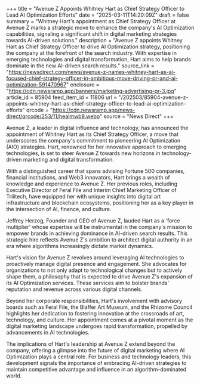 +++
title = "Avenue Z Appoints Whitney Hart as Chief Strategy Officer to Lead AI Optimization Efforts"
date = "2025-03-11T14:20:09Z"
draft = false
summary = "Whitney Hart's appointment as Chief Strategy Officer at Avenue Z marks a strategic move to enhance the company's AI Optimization capabilities, signaling a significant shift in digital marketing strategies towards AI-driven solutions."
description = "Avenue Z appoints Whitney Hart as Chief Strategy Officer to drive AI Optimization strategy, positioning the company at the forefront of the search industry. With expertise in emerging technologies and digital transformation, Hart aims to help brands dominate in the new AI-driven search results."
source_link = "https://newsdirect.com/news/avenue-z-names-whitney-hart-as-ai-focused-chief-strategy-officer-in-ambitious-move-driving-pr-and-ai-optimization-591470967"
enclosure = "https://cdn.newsramp.app/banners/marketing-advertising-pr-3.jpg"
article_id = 85904
feed_item_id = 11806
url = "/202503/85904-avenue-z-appoints-whitney-hart-as-chief-strategy-officer-to-lead-ai-optimization-efforts"
qrcode = "https://cdn.newsramp.app/news-direct/qrcode/253/11/healmwb8.webp"
source = "News Direct"
+++

<p>Avenue Z, a leader in digital influence and technology, has announced the appointment of Whitney Hart as its Chief Strategy Officer, a move that underscores the company's commitment to pioneering AI Optimization (AIO) strategies. Hart, renowned for her innovative approach to emerging technologies, is set to steer Avenue Z towards new horizons in technology-driven marketing and digital transformation.</p><p>With a distinguished career that spans advising Fortune 500 companies, financial institutions, and Web3 innovators, Hart brings a wealth of knowledge and experience to Avenue Z. Her previous roles, including Executive Director of Feral File and Interim Chief Marketing Officer of Trilitech, have equipped her with unique insights into digital art infrastructure and blockchain ecosystems, positioning her as a key player in the intersection of AI, finance, and culture.</p><p>Jeffrey Herzog, Founder and CEO of Avenue Z, lauded Hart as a 'force multiplier' whose expertise will be instrumental in the company's mission to empower brands in achieving dominance in AI-driven search results. This strategic hire reflects Avenue Z's ambition to architect digital authority in an era where algorithms increasingly dictate market dynamics.</p><p>Hart's vision for Avenue Z revolves around leveraging AI technologies to proactively manage digital presence and engagement. She advocates for organizations to not only adapt to technological changes but to actively shape them, a philosophy that is expected to drive Avenue Z's expansion of its AI Optimization services. These services aim to bolster brands' reputation and revenue across various digital channels.</p><p>Beyond her corporate responsibilities, Hart's involvement with advisory boards such as Feral File, the Blaffer Art Museum, and the Rhizome Council highlights her dedication to fostering innovation at the crossroads of art, technology, and culture. Her appointment comes at a pivotal moment as the digital marketing landscape undergoes rapid transformation, propelled by advancements in AI technologies.</p><p>The implications of Hart's leadership at Avenue Z extend beyond the company, offering a glimpse into the future of digital marketing where AI Optimization plays a central role. For business and technology leaders, this development signals the importance of embracing AI-driven strategies to maintain competitive advantage and influence in an algorithm-dominated world.</p>
